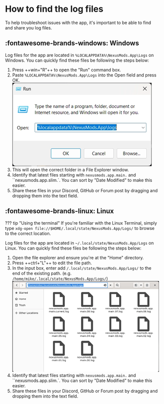 # How to find the log files

To help troubleshoot issues with the app, it's important to be able to find and share you log files. 

## :fontawesome-brands-windows: Windows
Log files for the app are located in `%LOCALAPPDATA%\NexusMods.App\Logs` on Windows. You can quickly find these files be following the steps below:

1. Press ++win+"R"++ to open the "Run" command box.
2. Paste `%LOCALAPPDATA%\NexusMods.App\Logs` into the Open field and press OK.
![The Run dialogue in Windows pre-filled with %LOCALAPPDATA%\NexusMods.App\Logs](../images/RunCommandLogsWindows.webp)
3. This will open the correct folder in a File Explorer window.
4. Identify that latest files starting with `nexusmods.app.main.` and ``nexusmods.app.slim.`. You can sort by "Date Modified" to make this easier.
5. Share these files in your Discord, GitHub or Forum post by dragging and dropping them into the text field.


## :fontawesome-brands-linux: Linux
??? tip "Using the terminal"
    If you're familiar with the Linux Terminal, simply type `xdg-open file://$HOME/.local/state/NexusMods.App/Logs/` to browse to the correct location. 

Log files for the app are located in `~/.local/state/NexusMods.App/Logs` on Linux. You can quickly find these files be following the steps below:

1. Open the file explorer and ensure you're at the "Home" directory.
2. Press ++ctrl+"L"++ to edit the file path.
3. In the input box, enter add `/.local/state/NexusMods.App/Logs/` to the end of the existing path. (e.g. `/home/mike/.local/state/NexusMods.App/Logs/`)
![The file explorer in Ubuntu pre-filled with /home/mike/.local/state/NexusMods.App/Logs/](../images/RunCommandLogsLinux.webp)
4. Identify that latest files starting with `nexusmods.app.main.` and ``nexusmods.app.slim.`. You can sort by "Date Modified" to make this easier.
5. Share these files in your Discord, GitHub or Forum post by dragging and dropping them into the text field.
